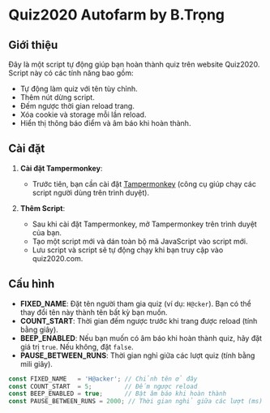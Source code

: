 # Quiz2020 Autofarm by B.Trọng

## Giới thiệu
Đây là một script tự động giúp bạn hoàn thành quiz trên website Quiz2020. Script này có các tính năng bao gồm:
- Tự động làm quiz với tên tùy chỉnh.
- Thêm nút dừng script.
- Đếm ngược thời gian reload trang.
- Xóa cookie và storage mỗi lần reload.
- Hiển thị thông báo điểm và âm báo khi hoàn thành.

## Cài đặt

1. **Cài đặt Tampermonkey**:
   - Trước tiên, bạn cần cài đặt [Tampermonkey](https://tampermonkey.net/) (công cụ giúp chạy các script người dùng trên trình duyệt).
   
2. **Thêm Script**:
   - Sau khi cài đặt Tampermonkey, mở Tampermonkey trên trình duyệt của bạn.
   - Tạo một script mới và dán toàn bộ mã JavaScript vào script mới.
   - Lưu script và script sẽ tự động chạy khi bạn truy cập vào quiz2020.com.

## Cấu hình

- **FIXED_NAME**: Đặt tên người tham gia quiz (ví dụ: `H@cker`). Bạn có thể thay đổi tên này thành tên bất kỳ bạn muốn.
- **COUNT_START**: Thời gian đếm ngược trước khi trang được reload (tính bằng giây).
- **BEEP_ENABLED**: Nếu bạn muốn có âm báo khi hoàn thành quiz, hãy đặt giá trị `true`. Nếu không, đặt `false`.
- **PAUSE_BETWEEN_RUNS**: Thời gian nghỉ giữa các lượt quiz (tính bằng mili giây).

```javascript
const FIXED_NAME   = 'H@acker'; // Chỉnh tên ở đây
const COUNT_START  = 5;         // Đếm ngược reload
const BEEP_ENABLED = true;      // Bật âm báo khi hoàn thành
const PAUSE_BETWEEN_RUNS = 2000; // Thời gian nghỉ giữa các lượt (ms)
